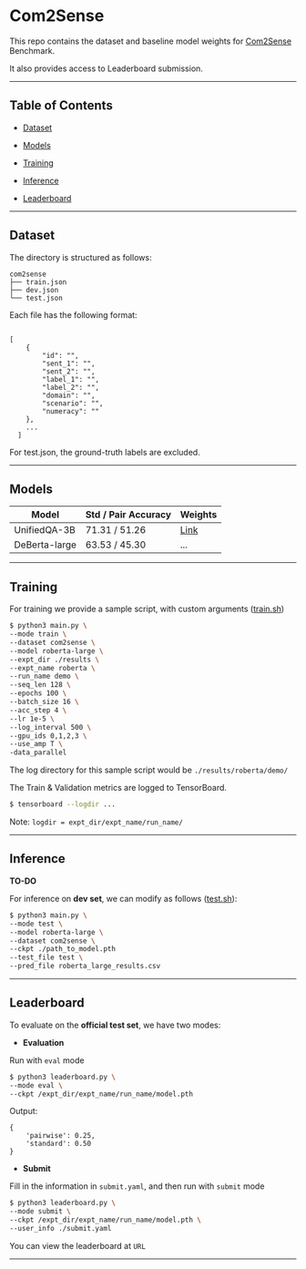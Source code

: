 

# Com2Sense


This repo contains the dataset and baseline model weights for 
[Com2Sense](https://arxiv.org/abs/2106.00969) Benchmark.

It also provides access to Leaderboard submission.

---

  
 
## Table of Contents

  

-  [Dataset](#Dataset)

-  [Models](#Models)

-  [Training](#Training)

-  [Inference](#Inference)

-  [Leaderboard](#Leaderboard)
  
---

  

## Dataset

The directory is structured as follows:
 
```
com2sense
├── train.json
├── dev.json
└── test.json
```

Each file has the following format:

```

[   
    {
        "id": "",
        "sent_1": "",
        "sent_2": "",
        "label_1": "",
        "label_2": "",
        "domain": "", 
        "scenario": "",
        "numeracy": ""
    },
    ...
  ]

```

For test.json, the ground-truth labels are excluded.

---

## Models

| Model             | Std / Pair Accuracy | Weights  |
| ---------         | ------------------- | --------- |
| UnifiedQA-3B      | 71.31 / 51.26       | [Link](https://drive.google.com/file/d/1uQnxZAkSoDc8JEmESzTl0XVE8kHpm_10/view?usp=sharing)|
| DeBerta-large     | 63.53 / 45.30       | ... |



---

## Training

For training we provide a sample script, with custom arguments ([train.sh](./train.sh))
  

```bash
$ python3 main.py \
--mode train \
--dataset com2sense \
--model roberta-large \
--expt_dir ./results \
--expt_name roberta \
--run_name demo \
--seq_len 128 \
--epochs 100 \
--batch_size 16 \
--acc_step 4 \
--lr 1e-5 \
--log_interval 500 \
--gpu_ids 0,1,2,3 \
--use_amp T \
-data_parallel
```

The log directory for this sample script would be `./results/roberta/demo/`

The Train & Validation metrics are logged to TensorBoard.
 
```bash
$ tensorboard --logdir ...
```

Note: `logdir = expt_dir/expt_name/run_name/`


---

 
## Inference
   
**TO-DO**

For inference on **dev set**, we can modify as follows ([test.sh](./test.sh)):
  

```bash
$ python3 main.py \
--mode test \
--model roberta-large \
--dataset com2sense \
--ckpt ./path_to_model.pth
--test_file test \
--pred_file roberta_large_results.csv 
```
---
   

## Leaderboard

To evaluate on the **official test set**, we have two modes:

- **Evaluation**

Run with `eval` mode
    
```bash
$ python3 leaderboard.py \
--mode eval \
--ckpt /expt_dir/expt_name/run_name/model.pth
```

Output:

```
{
    'pairwise': 0.25,
    'standard': 0.50
}
```

- **Submit**

Fill in the information in `submit.yaml`, and then run with `submit` mode
    
```bash
$ python3 leaderboard.py \
--mode submit \
--ckpt /expt_dir/expt_name/run_name/model.pth \
--user_info ./submit.yaml
```

You can view the leaderboard at `URL`

---
